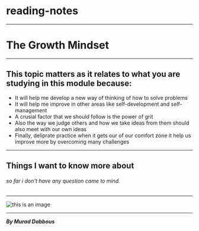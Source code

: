 # reading-notes

---

# The Growth Mindset

---

## This topic matters as it relates to what you are studying in this module because:

- It will help me develop a new way of thinking of how to solve problems
- It will help me improve in other areas like self-development and self-management
- A crusial factor that we should follow is the power of grit
- Also the way we judge others and how we take ideas from them should also meet with our own ideas
- Finally, deliprate practice when it gets our of our comfort zone it help us improve more by overcoming many challenges

---

## Things I want to know more about

###### so far i don't have any question came to mind.

---

![this is an image](https://img.evbuc.com/https%3A%2F%2Fcdn.evbuc.com%2Fimages%2F509320419%2F1542566695523%2F1%2Foriginal.20230507-074444?w=1000&auto=format%2Ccompress&q=75&sharp=10&rect=0%2C145%2C1798%2C899&s=73f9237ef78827f1712548d5864955d9)

---

**_By Murad Dabbous_**
